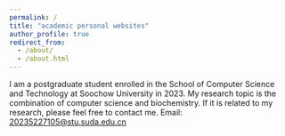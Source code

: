 ```yaml
---
permalink: /
title: "academic personal websites"
author_profile: true
redirect_from: 
  - /about/
  - /about.html
---
```


I am a postgraduate student enrolled in the School of Computer Science and Technology at Soochow University in 2023. My research topic is the combination of computer science and biochemistry. If it is related to my research, please feel free to contact me. 
Email: 20235227105@stu.suda.edu.cn
